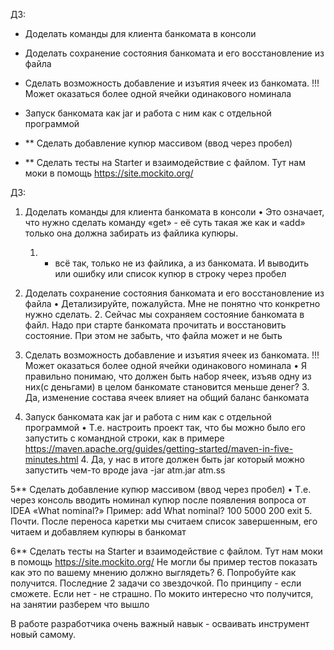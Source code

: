 ДЗ:
* Доделать команды для клиента банкомата в консоли
* Доделать сохранение состояния банкомата и его восстановление из файла
* Сделать возможность добавление и изъятия ячеек из банкомата. !!! Может оказаться более одной ячейки одинакового номинала
* Запуск банкомата как  jar и работа с ним как с отдельной программой

* ** Сделать добавление купюр массивом (ввод через пробел)
* ** Сделать тесты на Starter и взаимодействие с файлом. Тут нам моки в помощь https://site.mockito.org/

ДЗ:
1. Доделать команды для клиента банкомата в консоли 
• Это означает, что нужно сделать команду «get» - её суть такая же как и «add» только она должна забирать из файлика купюры. 
    1. - всё так, только не из файлика, а из банкомата. И выводить или ошибку или список купюр в строку через пробел


2. Доделать сохранение состояния банкомата и его восстановление из файла 
• Детализируйте, пожалуйста. Мне не понятно что конкретно нужно сделать.
    2. Сейчас мы сохраняем состояние банкомата в файл. Надо при старте банкомата прочитать и восстановить состояние.  При этом не забыть, что файла может и не быть

3. Сделать возможность добавление и изъятия ячеек из банкомата. !!! Может оказаться более одной ячейки одинакового номинала 
• Я правильно понимаю, что должен быть набор ячеек, изъяв одну из них(с деньгами) в целом банкомате становится меньше денег? 
    3. Да, изменение состава ячеек влияет на общий баланс банкомата 

4. Запуск банкомата как jar и работа с ним как с отдельной программой 
• Т.е. настроить проект так, что бы можно было его запустить с командной строки, как в примере https://maven.apache.org/guides/getting-started/maven-in-five-minutes.html 
    4. Да, у нас в итоге должен быть jar который можно запустить чем-то вроде java -jar atm.jar atm.ss

5** Сделать добавление купюр массивом (ввод через пробел) 
• Т.е. через консоль вводить номинал купюр после появления вопроса от IDEA «What nominal?» 
Пример:
add
What nominal? 
100 5000 200 
exit 
        5. Почти. После переноса каретки мы считаем список завершенным, его читаем и добавляем купюры в банкомат

6** Сделать тесты на Starter и взаимодействие с файлом. Тут нам моки в помощь https://site.mockito.org/
Не могли бы пример тестов показать как это по вашему мнению должно выглядеть?
    6. Попробуйте как получится. Последние 2 задачи со звездочкой. По принципу - если сможете. Если нет - не страшно. По мокито интересно что получится, на занятии разберем что вышло

В работе разработчика очень важный навык - осваивать инструмент новый самому.